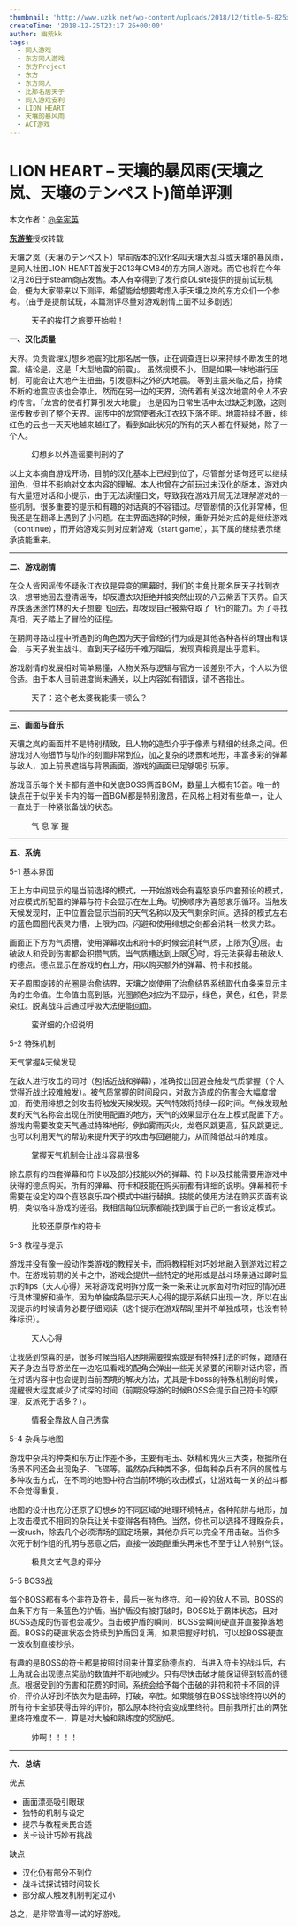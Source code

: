 ```yaml
---
thumbnail: 'http://www.uzkk.net/wp-content/uploads/2018/12/title-5-825x482.jpg'
createTime: '2018-12-25T23:17:26+00:00'
author: 幽紫kk
tags:
  - 同人游戏
  - 东方同人游戏
  - 东方Project
  - 东方
  - 东方同人
  - 比那名居天子
  - 同人游戏安利
  - LION HEART
  - 天壤的暴风雨
  - ACT游戏
---
```


# LION HEART – 天壤的暴风雨(天壤之岚、天壌のテンペスト)简单评测

本文作者：[@辛宪英](https://space.bilibili.com/10672427)

[**东游鉴**](https://space.bilibili.com/364812769)授权转载

天壤之岚（天壌のテンペスト）早前版本的汉化名叫天壤大乱斗或天壤的暴风雨，是同人社团LION HEART首发于2013年CM84的东方同人游戏。而它也将在今年12月26日于steam商店发售。本人有幸得到了发行商DLsite提供的提前试玩机会，便为大家带来以下测评，希望能给想要考虑入手天壤之岚的东方众们一个参考。（由于是提前试玩，本篇测评尽量对游戏剧情上面不过多剧透）

<figure>
  <img src="http://www.uzkk.net/wp-content/uploads/2018/12/01s.jpg" alt=""/>
  <figcaption>天子的挨打之旅要开始啦！</figcaption>
</figure>

**一、汉化质量**

天界。负责管理幻想乡地震的比那名居一族，正在调查连日以来持续不断发生的地震。结论是，这是「大型地震的前震」。 虽然规模不小，但是如果一味地进行压制，可能会让大地产生扭曲，引发意料之外的大地震。 等到主震来临之后，持续不断的地震应该也会停止。然而在另一边的天界，流传着有关这次地震的令人不安的传言。「龙宫的使者打算引发大地震」 也是因为日常生活中太过缺乏刺激，这则谣传散步到了整个天界。谣传中的龙宫使者永江衣玖下落不明。地震持续不断，绯红色的云也一天天地越来越红了。看到如此状况的所有的天人都在怀疑她，除了一个人。

<figure>
  <img src="http://www.uzkk.net/wp-content/uploads/2018/12/02s.jpg" alt=""/>
  <figcaption>幻想乡以外造谣要判刑的了</figcaption>
</figure>

以上文本摘自游戏开场，目前的汉化基本上已经到位了，尽管部分语句还可以继续润色，但并不影响对文本内容的理解。本人也曾在之前玩过未汉化的版本，游戏内有大量短对话和小提示，由于无法读懂日文，导致我在游戏开局无法理解游戏的一些机制。很多重要的提示和有趣的对话真的不容错过。尽管剧情的汉化非常棒，但我还是在翻译上遇到了小问题。在主界面选择的时候，重新开始对应的是继续游戏（continue），而开始游戏实则对应新游戏（start game），其下属的继续表示继承技能重来。

---

**二、游戏剧情**

在众人皆因谣传怀疑永江衣玖是异变的黑幕时，我们的主角比那名居天子找到衣玖，想带她回去澄清谣传，却反遭衣玖拒绝并被突然出现的八云紫丢下天界。自天界跌落迷途竹林的天子想要飞回去，却发现自己被紫夺取了飞行的能力。为了寻找真相，天子踏上了冒险的征程。

在期间寻路过程中所遇到的角色因为天子曾经的行为或是其他各种各样的理由和误会，与天子发生战斗。直到天子经历千难万阻后，发现真相竟是出乎意料。

游戏剧情的发展相对简单易懂，人物关系与逻辑与官方一设差别不大，个人以为很合适。由于本人目前进度尚未通关，以上内容如有错误，请不吝指出。

<figure>
  <img src="http://www.uzkk.net/wp-content/uploads/2018/12/03s.jpg" alt=""/>
  <figcaption>天子：这个老太婆我能揍一顿么？</figcaption>
</figure>

---

**三、画面与音乐**

天壤之岚的画面并不是特别精致，且人物的造型介乎于像素与精细的线条之间。但游戏对人物细节与动作的刻画非常到位，加之复杂的场景和地形，丰富多彩的弹幕与敌人，加上前景遮挡与背景画面，游戏的画面已足够吸引玩家。

游戏音乐每个关卡都有道中和关底BOSS俩首BGM，数量上大概有15首。唯一的缺点在于似乎关卡内的每一首BGM都是特别激昂，在风格上相对有些单一，让人一直处于一种紧张备战的状态。

<figure>
  <img src="http://www.uzkk.net/wp-content/uploads/2018/12/04s.jpg" alt=""/>
  <figcaption>气 息 掌 握</figcaption>
</figure>

---

**五、系统**

5-1 基本界面

正上方中间显示的是当前选择的模式，一开始游戏会有喜怒哀乐四套预设的模式，对应模式所配置的弹幕与符卡会显示在左上角。切换顺序为喜怒哀乐循环。当触发天候发现时，正中位置会显示当前的天气名称以及天气剩余时间。选择的模式左右的蓝色圆圈代表灵力槽，上限为四。闪避和使用绯想之剑都会消耗一枚灵力珠。

画面正下方为气质槽，使用弹幕攻击和符卡的时候会消耗气质，上限为⑨层。击破敌人和受到伤害都会积攒气质。当气质槽达到上限⑨时，将无法获得击破敌人的德点。德点显示在游戏的右上方，用以购买额外的弹幕、符卡和技能。

天子周围旋转的光圈是治愈结界，天壤之岚使用了治愈结界系统取代血条来显示主角的生命值。生命值由高到低，光圈颜色对应为不显示，绿色，黄色，红色，背景染红。脱离战斗后通过呼吸大法便能回血。

<figure>
  <img src="http://www.uzkk.net/wp-content/uploads/2018/12/05s.jpg" alt=""/>
  <figcaption>蛮详细的介绍说明</figcaption>
</figure>

5-2 特殊机制

天气掌握&天候发现

在敌人进行攻击的同时（包括近战和弹幕），准确按出回避会触发气质掌握（个人觉得近战比较难触发）。被气质掌握的时间段内，对敌方造成的伤害会大幅度增加，而使用绯想之剑攻击将触发天候发现。天气特效将持续一段时间。气候发现触发的天气名称会出现在所使用配置的地方，天气的效果显示在左上模式配置下方。游戏内需要改变天气通过特殊地形，例如雾雨灭火，龙卷风跳更高，狂风跳更远。也可以利用天气的帮助来提升天子的攻击与回避能力，从而降低战斗的难度。

<figure>
  <img src="http://www.uzkk.net/wp-content/uploads/2018/12/06s.jpg" alt=""/>
  <figcaption>掌握天气机制会让战斗容易很多</figcaption>
</figure>

除去原有的四套弹幕和符卡以及部分技能以外的弹幕、符卡以及技能需要用游戏中获得的德点购买。所有的弹幕、符卡和技能在购买前都有详细的说明。弹幕和符卡需要在设定的四个喜怒哀乐四个模式中进行替换。技能的使用方法在购买页面有说明，类似格斗游戏的搓招。我相信每位玩家都能找到属于自己的一套设定模式。

<figure>
  <img src="http://www.uzkk.net/wp-content/uploads/2018/12/07s.jpg" alt=""/>
  <figcaption>比较还原原作的符卡</figcaption>
</figure>

5-3 教程与提示

游戏并没有像一般动作类游戏的教程关卡，而将教程相对巧妙地融入到游戏过程之中。在游戏前期的关卡之中，游戏会提供一些特定的地形或是战斗场景通过即时显示的tips（天人心得）来将游戏说明拆分成一条一条来让玩家面对所对应的情况进行具体理解和操作。因为单独成条显示天人心得的提示系统只出现一次，所以在出现提示的时候请务必要仔细阅读（这个提示在游戏帮助里并不单独成项，也没有特殊标识）。

<figure>
  <img src="http://www.uzkk.net/wp-content/uploads/2018/12/08s.jpg" alt=""/>
  <figcaption>天人心得</figcaption>
</figure>

让我感到惊喜的是，很多时候当陷入困境需要摸索或是有特殊打法的时候，跟随在天子身边当导游坐在一边吃瓜看戏的配角会弹出一些无关紧要的闲聊对话内容，而在对话内容中也会提到当前困境的解决方法，尤其是卡boss的特殊机制的时候，提醒很大程度减少了试探的时间（前期没导游的时候BOSS会提示自己符卡的原理，反派死于话多？）。

<figure>
  <img src="http://www.uzkk.net/wp-content/uploads/2018/12/09s.jpg" alt=""/>
  <figcaption>情报全靠敌人自己透露</figcaption>
</figure>

5-4 杂兵与地图

游戏中杂兵的种类和东方正作差不多，主要有毛玉、妖精和鬼火三大类，根据所在场景不同还会出现兔子、飞碟等。虽然杂兵种类不多，但每种杂兵有不同的属性与多种攻击方式，在不同的地图中符合当前环境的攻击模式，让游戏每一关的战斗都不会觉得重复。

地图的设计也充分还原了幻想乡的不同区域的地理环境特点，各种陷阱与地形，加上攻击模式不相同的杂兵让关卡变得各有特色。当然，你也可以选择不理睬杂兵，一波rush，除去几个必须清场的固定场景，其他杂兵可以完全不用击破。当你多次死于制作组的孔明与恶意之后，直接一波跑酷重头再来也不至于让人特别气馁。

<figure>
  <img src="http://www.uzkk.net/wp-content/uploads/2018/12/10s.jpg" alt=""/>
  <figcaption>极具文艺气息的评分</figcaption>
</figure>

5-5 BOSS战

每个BOSS都有多个非符及符卡，最后一张为终符。和一般的敌人不同，BOSS的血条下方有一条蓝色的护盾。当护盾没有被打破时，BOSS处于霸体状态，且对BOSS造成的伤害也会减少。当击破护盾的瞬间，BOSS会瞬间硬直并直接掉落地面。BOSS的硬直状态会持续到护盾回复满，如果把握好时机，可以趁BOSS硬直一波收割直接秒杀。

有趣的是BOSS的符卡都是按照时间来计算奖励德点的，当进入符卡的战斗后，右上角就会出现德点奖励的数值并不断地减少。只有尽快击破才能保证得到较高的德点。根据受到的伤害和花费的时间，系统会给予每个击破的非符和符卡不同的评价，评价从好到坏依次为是击碎，打破，辛胜。如果能够在BOSS战除终符以外的所有符卡全部获得击碎的评价，那么原本终符会变成里终符。目前我所打出的两张里终符难度不一，算是对大触和熟练度的奖励吧。

<figure>
  <img src="http://www.uzkk.net/wp-content/uploads/2018/12/11.gif" alt=""/>
  <figcaption>帅啊！！！！</figcaption>
</figure>

---

**六、总结**

优点

- 画面漂亮吸引眼球
- 独特的机制与设定
- 提示与教程亲民合适
- 关卡设计巧妙有挑战

缺点

- 汉化仍有部分不到位
- 战斗试探试错时间较长
- 部分敌人触发机制判定过小

总之，是非常值得一试的好游戏。
